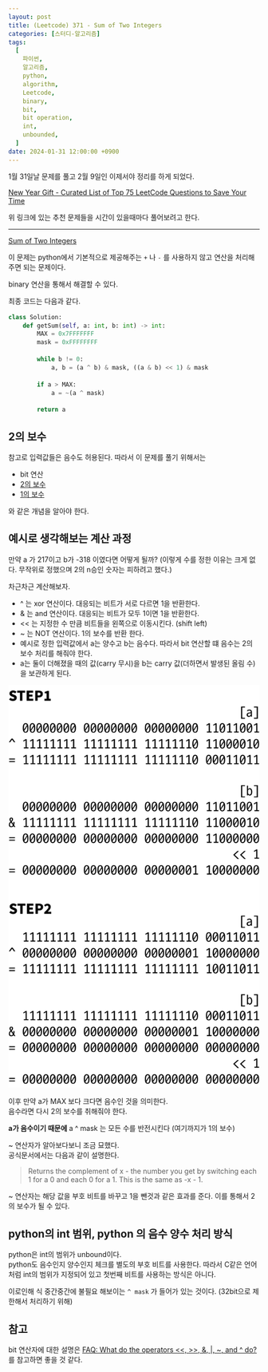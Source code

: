 ```yaml
---
layout: post
title: (Leetcode) 371 - Sum of Two Integers
categories: [스터디-알고리즘]
tags:
  [
    파이썬,
    알고리즘,
    python,
    algorithm,
    Leetcode,
    binary,
    bit,
    bit operation,
    int,
    unbounded,
  ]
date: 2024-01-31 12:00:00 +0900
---
```


1월 31일날 문제를 풀고 2월 9일인 이제서야 정리를 하게 되었다.

[New Year Gift - Curated List of Top 75 LeetCode Questions to Save Your Time](https://www.teamblind.com/post/New-Year-Gift---Curated-List-of-Top-75-LeetCode-Questions-to-Save-Your-Time-OaM1orEU)

위 링크에 있는 추천 문제들을 시간이 있을때마다 풀어보려고 한다.

---

[Sum of Two Integers](https://leetcode.com/problems/sum-of-two-integers/description/)

이 문제는 python에서 기본적으로 제공해주는 `+` 나 `-` 를 사용하지 않고 연산을 처리해주면 되는 문제이다.

binary 연산을 통해서 해결할 수 있다.

최종 코드는 다음과 같다.

```python
class Solution:
    def getSum(self, a: int, b: int) -> int:
        MAX = 0x7FFFFFFF
        mask = 0xFFFFFFFF

        while b != 0:
            a, b = (a ^ b) & mask, ((a & b) << 1) & mask

        if a > MAX:
            a = ~(a ^ mask)

        return a
```

## 2의 보수

참고로 입력값들은 음수도 허용된다. 따라서 이 문제를 풀기 위해서는

- bit 연산
- [2의 보수](https://ko.wikipedia.org/wiki/2%EC%9D%98_%EB%B3%B4%EC%88%98)
- [1의 보수](https://ko.wikipedia.org/wiki/1%EC%9D%98_%EB%B3%B4%EC%88%98)

와 같은 개념을 알아야 한다.

## 예시로 생각해보는 계산 과정

만약 a 가 217이고 b가 -318 이였다면 어떻게 될까? (이렇게 수를 정한 이유는 크게 없다. 무작위로 정했으며 2의 n승인 숫자는 피하려고 했다.)

차근차근 계산해보자.

- ^ 는 xor 연산이다. 대응되는 비트가 서로 다르면 1을 반환한다.
- & 는 and 연산이다. 대응되는 비트가 모두 1이면 1을 반환한다.
- << 는 지정한 수 만큼 비트들을 왼쪽으로 이동시킨다. (shift left)
- ~ 는 NOT 연산이다. 1의 보수를 반환 한다.
- 예시로 정한 입력값에서 a는 양수고 b는 음수다. 따라서 bit 연산할 떄 음수는 2의 보수 처리를 해줘야 한다.
- a는 둘이 더해졌을 때의 값(carry 무시)을 b는 carry 값(더하면서 발생된 올림 수)을 보관하게 된다.

![example2](/assets/images/2024-01-31-leetcode-371/example2.png)

이후 만약 a가 MAX 보다 크다면 음수인 것을 의미한다.  
음수라면 다시 2의 보수를 취해줘야 한다.

**a가 음수이기 때문에** a ^ mask 는 모든 수를 반전시킨다 (여기까지가 1의 보수)

~ 연산자가 알아보다보니 조금 묘했다.  
공식문서에서는 다음과 같이 설명한다.

> Returns the complement of x - the number you get by switching each 1 for a 0 and each 0 for a 1. This is the same as -x - 1.

~ 연산자는 해당 값을 부호 비트를 바꾸고 1을 뺀것과 같은 효과를 준다.
이를 통해서 2의 보수가 될 수 있다.

## python의 int 범위, python 의 음수 양수 처리 방식

python은 int의 범위가 unbound이다.  
python도 음수인지 양수인지 체크를 별도의 부호 비트를 사용한다. 따라서 C같은 언어처럼 int의 범위가 지정되어 있고 첫번째 비트를 사용하는 방식은 아니다.

이로인해 식 중간중간에 불필요 해보이는 `^ mask` 가 들어가 있는 것이다. (32bit으로 제한해서 처리하기 위해)

## 참고

bit 연산자에 대한 설명은 [FAQ: What do the operators <<, >>, &, |, ~, and ^ do?](https://wiki.python.org/moin/BitwiseOperators)를 참고하면 좋을 것 같다.
